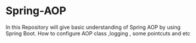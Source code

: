 # Spring-AOP
In this Repository will give basic understanding of Spring AOP  by using Spring Boot. How to configure AOP class ,logging , some pointcuts and etc
